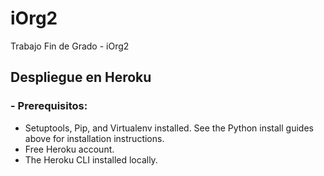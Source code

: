 # iOrg2
Trabajo Fin de Grado - iOrg2


## Despliegue en Heroku
### - Prerequisitos:
* Setuptools, Pip, and Virtualenv installed. See the Python install guides above for installation instructions.
* Free Heroku account.
* The Heroku CLI installed locally.

